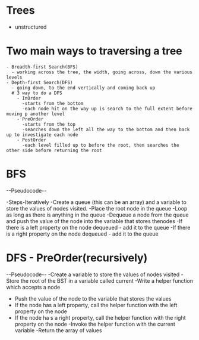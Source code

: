 # Trees

-   unstructured

# Two main ways to traversing a tree

    - Breadth-first Search(BFS)
      - working across the tree, the width, going across, down the various levels
    - Depth-first Search(DFS)
      - going down, to the end vertically and coming back up
      # 3 way to do a DFS
        - InOrder
          -starts from the bottom
          -each node hit on the way up is search to the full extent before moving p another level
        - PreOrder
          -starts from the top
          -searches down the left all the way to the bottom and then back up to investigate each node
        - PostOrder
          -each level filled up to before the root, then searches the other side before returning the root

# BFS

--Pseudocode--

-Steps-Iteratively
-Create a queue (this can be an array) and a variable to store the values of nodes visited.
-Place the root node in the queue
-Loop as long as there is anything in the queue
-Dequeue a node from the queue and push the value of the node into the variable that stores thenodes
-If there is a left property on the node dequeued - add it to the queue
-If there is a right property on the node dequeued - add it to the queue

# DFS - PreOrder(recursively)

--Pseudocode--
-Create a variable to store the values of nodes visited
-Store the root of the BST in a variable called current
-Write a helper function which accepts a node

-   Push the value of the node to the variable that stores the values
-   If the node has a left property, call the helper function with the left property on the node
-   If the node ha s a right property, call the helper function with the right property on the node
    -Invoke the helper function with the current variable
    -Return the array of values
